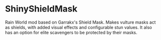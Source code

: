 # ShinyShieldMask
Rain World mod based on Garrakx's Shield Mask. Makes vulture masks act as shields, with added visual effects and configurable stun values.
It also has an option for elite scavengers to be protected by their masks.
